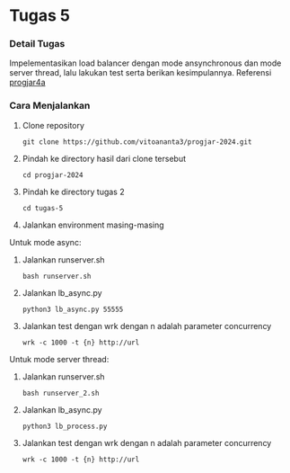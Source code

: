 # Tugas 5

### Detail Tugas

Impelementasikan load balancer dengan mode ansynchronous dan mode server thread, lalu lakukan test serta berikan kesimpulannya. Referensi [progjar4a](https://github.com/rm77/progjar/tree/master/progjar6)

### Cara Menjalankan

1. Clone repository

   ```
   git clone https://github.com/vitoananta3/progjar-2024.git
   ```

2. Pindah ke directory hasil dari clone tersebut

   ```
   cd progjar-2024
   ```

3. Pindah ke directory tugas 2

   ```
   cd tugas-5
   ```

4. Jalankan environment masing-masing

Untuk mode async:

1. Jalankan runserver.sh

   ```
   bash runserver.sh
   ```

2. Jalankan lb_async.py

   ```
   python3 lb_async.py 55555
   ```

3. Jalankan test dengan wrk dengan n adalah parameter concurrency

   ```
   wrk -c 1000 -t {n} http://url
   ```

Untuk mode server thread:

1. Jalankan runserver.sh

   ```
   bash runserver_2.sh
   ```

2. Jalankan lb_async.py

   ```
   python3 lb_process.py
   ```

3. Jalankan test dengan wrk dengan n adalah parameter concurrency

   ```
   wrk -c 1000 -t {n} http://url
   ```
